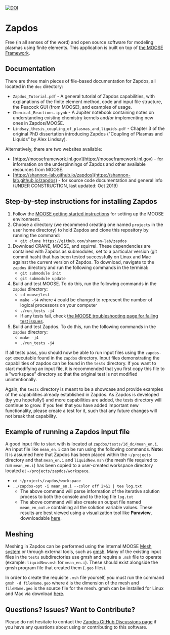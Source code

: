 [![DOI](https://zenodo.org/badge/DOI/10.5281/zenodo.801834.svg)](https://doi.org/10.5281/zenodo.801834)

# Zapdos

Free (in all senses of the word) and open source software for modeling plasmas using finite elements. This application is built on top of [the MOOSE Framework](https://mooseframework.inl.gov).

## Documentation

There are three main pieces of file-based documentation for Zapdos, all located in the `doc` directory:

- `Zapdos_Tutorial.pdf` - A general tutorial of Zapdos capabilities, with explanations of the finite element method, code and input file structure, the Peacock GUI (from MOOSE), and examples of usage.
- `Chemical_Reactions.ipynb` - A Jupiter notebook containing notes on understanding existing chemistry kernels and/or implementing new ones in Zapdos/MOOSE.
- `Lindsay_thesis_coupling_of_plasmas_and_liquids.pdf` - Chapter 3 of the original PhD dissertation introducing Zapdos ("Coupling of Plasmas and Liquids" by Alex Lindsay).

Alternatively, there are two websites available:

- [https://mooseframework.inl.gov](https://mooseframework.inl.gov) - for information on the underpinnings of Zapdos and other available resources from MOOSE.
- [https://shannon-lab.github.io/zapdos](https://shannon-lab.github.io/zapdos) - for source code documentation and general info (UNDER CONSTRUCTION, last updated: Oct 2019)

## Step-by-step instructions for installing Zapdos

1. Follow the [MOOSE getting started instructions](https://mooseframework.inl.gov/getting_started/installation/index.html) for setting up the MOOSE environment.
3. Choose a directory (we recommend creating one named `projects` in the user home directory) to hold Zapdos and clone this repository by running the command:
   * `git clone https://github.com/shannon-lab/zapdos`
4. Download CRANE, MOOSE, and squirrel. These dependencies are contained with Zapdos as submodules, set to a particular version (git commit hash) that has been tested successfully on Linux and Mac against the current version of Zapdos. To download, navigate to the `zapdos` directory and run the following commands in the terminal:
   * `git submodule init`
   * `git submodule update`
5. Build and test MOOSE. To do this, run the following commands in the `zapdos` directory:
   * `cd moose/test`
   * `make -j4` where `4` could be changed to represent the number of logical processors on your computer
   * `./run_tests -j4`
   * If any tests fail, check [the MOOSE troubleshooting page for failing test issues](https://mooseframework.inl.gov/help/troubleshooting.html#failingtests).
6. Build and test Zapdos. To do this, run the following commands in the `zapdos` directory:
   * `make -j4`
   * `./run_tests -j4`

If all tests pass, you should now be able to run input files using the `zapdos-opt` executable found in the `zapdos` directory. Input files demonstrating the capabilities of zapdos can be found in the `tests` directory. If you want to start modifying an input file, it is recommended that you first copy this file to a "workspace" directory so that the original test is not modified unintentionally.

Again, the `tests` directory is meant to be a showcase and provide examples of the capabilities already established in Zapdos. As Zapdos is developed (by you hopefully!) and more capabilities are added, the tests directory will continue to grow. If you feel that you have added important new functionality, please create a test for it, such that any future changes will not break that capability.

## Example of running a Zapdos input file

A good input file to start with is located at `zapdos/tests/1d_dc/mean_en.i`. An input file like `mean_en.i` can be run using the following commands. **Note:** It is assumed here that Zapdos has been placed within the `~/projects` directory and that `mean_en.i` and `liquidNew.msh` (the mesh file required to run `mean_en.i`) has been copied to a user-created workspace directory located at `~/projects/zapdos/workspace`.
 * `cd ~/projects/zapdos/workspace`
 * `../zapdos-opt -i mean_en.i --color off 2>&1 | tee log.txt`
   * The above command will parse information of the iterative solution process to both the console and to the log file `log.txt`
   * The above command will also create an output file named `mean_en_out.e` containing all the solution variable values. These results are best viewed using a visualization tool like **Paraview**, downloadable [here](http://www.paraview.org/download/).

## Meshing

Meshing in Zapdos can be performed using the internal MOOSE [Mesh system](https://mooseframework.inl.gov/syntax/Mesh/index.html) or through external tools, such as [gmsh](http://gmsh.info). Many of the existing input files in the `tests` subdirectories use gmsh and require a `.msh` file to operate (example: `liquidNew.msh` for `mean_en.i`). These should exist alongside the gmsh program file that created them (`.geo` files).

In order to create the requisite `.msh` file yourself, you must run the command `gmsh -d fileName.geo` where `d` is the dimension of the mesh and `fileName.geo` is the source file for the mesh. gmsh can be installed for Linux and Mac via download [here](http://gmsh.info/#Download).

## Questions? Issues? Want to Contribute?

Please do not hesitate to contact the [Zapdos GitHub Discussions page](https://github.com/shannon-lab/zapdos/discussions) if you have any questions about using or contributing to this software.
